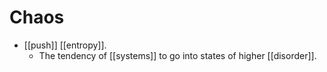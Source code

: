 # Chaos

- [[push]] [[entropy]].
  - The tendency of [[systems]] to go into states of higher [[disorder]].


